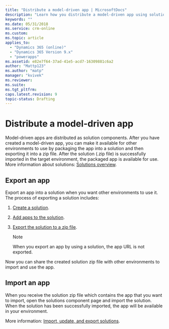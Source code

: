 ```yaml
---
title: "Distribute a model-driven app | MicrosoftDocs"
description: "Learn how you distribute a model-driven app using solutions"
keywords: ""
ms.date: 05/31/2018
ms.service: crm-online
ms.custom: 
ms.topic: article
applies_to:
  - "Dynamics 365 (online)"
  - "Dynamics 365 Version 9.x"
  - "powerapps"
ms.assetid: e82e7f64-37ad-41e5-acd7-16309881c6a2
author: "Mattp123"
ms.author: "matp"
manager: "kvivek"
ms.reviewer: 
ms.suite: 
ms.tgt_pltfrm: 
caps.latest.revision: 9
topic-status: Drafting
---
```


# Distribute a model-driven app

Model-driven apps are distributed as solution components. After you have created a model-driven app, you can make it available for other environments to use by packaging the app into a solution and then exporting it into a zip file. After the solution (.zip file) is successfully imported in the target environment, the packaged app is available for use. More information about solutions: [Solutions overview](../common-data-service/solutions-overview.md).
  
## Export an app  
 Export an app into a solution when you want other environments to use it. The process of exporting a solution includes:  

1. [Create a solution](../common-data-service/create-solution.md).
2. [Add apps to the solution](../common-data-service/import-update-export-solutions.md).
3. [Export the solution to a zip file](../common-data-service/import-update-export-solutions.md).

	> [!NOTE]
	> When you export an app by using a solution, the app URL is not exported.

Now you can share the created solution zip file with other environments to import and use the app.
  
## Import an app  
When you receive the solution zip file which contains the app that you want to import, open the solutions component page and import the solution. When the solution has been successfully imported, the app will be available in your environment.

More information: [Import, update, and export solutions](../common-data-service/import-update-export-solutions.md). 
